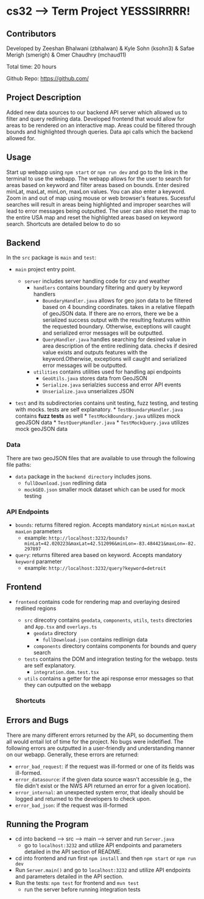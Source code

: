 # cs32 --> Term Project **YESSSIRRRR!**
## Contributors
Developed by Zeeshan Bhalwani (zbhalwan) & Kyle Sohn (ksohn3) & Safae Merigh (smerigh) & Omer Chaudhry (mchaud11)

Total time: 20 hours

Github Repo: https://github.com/


## Project Description
Added new data sources to our backend API server which allowed us to filter and query redlining data. Developed frontend that would allow for areas to be rendered on an interactive map. Areas could be filtered through bounds and highlighted through queries. Data api calls which the backend allowed for.


## Usage
Start up webapp using `npm start` or `npm run dev` and go to the link in the terminal to use the webapp. The webapp allows for the user to search for areas based on keyword and filter areas based on bounds. Enter desired minLat, maxLat, minLon, maxLon values. You can also enter a keyword. Zoom in and out of map using mouse or web browser's features. Sucessful searches will result in areas being highlighted and improper searches will lead to error messages being outputted. The user can also reset the map to the entire USA map and reset the highlighted areas based on keyword search. Shortcuts are detailed below to do so


## Backend
In the `src` package is `main` and `test`:


* `main` project entry point.
    * `server` includes server handling code for csv and weather
        * `handlers` contains boundary filtering and query by keyword handlers
            * `BoundaryHandler.java` allows for geo json data to be filtered based on 4 bounding coordinates. takes in a relative filepath of geoJSON data. If there are no errors, there we be a serialized success output with the resulting features within the requested boundary. Otherwise, exceptions will caught and serialized error messages will be outputted. 
            * `QueryHandler.java` handles searching for desired value in area description of the entire redlining data. checks if desired value exists and outputs features with the keyword.Otherwise, exceptions will caught and serialized error messages will be outputted.
        * `utilities` contains utilities used for handling api endpoints
            * `GeoUtils.java` stores data from GeoJSON
            * `Serialize.java` serialzies success and error API events
            * `Unserialize.java` unserializes JSON

* `test` and its subdirectories contains unit testing, fuzz testing, and testing with mocks. tests are self explanatory.
        * `TestBoundaryHandler.java` contains **fuzz tests** as well
        * `TestMockBoundary.java` utilizes mock geoJSON data
        * `TestQueryHandler.java`
        * `TestMockQuery.java` utilizes mock geoJSON data

### Data
There are two geoJSON files that are available to use through the following file paths:

* `data` package in the `backend directory` includes jsons.
    * `fullDownload.json` redlining data
    * `mockGEO.json` smaller mock dataset which can be used for mock testing

### API Endpoints
* `bounds`: returns filtered region. Accepts mandatory `minLat` `minLon` `maxLat` `maxLon` parameters
    * example: `http://localhost:3232/bounds?minLat=42.020223&maxLat=42.512096&minLon=-83.484421&maxLon=-82.297897`
* `query`: returns filtered area based on keyword. Accepts mandatory `keyword` parameter
    * example: `http://localhost:3232/query?keyword=detroit`

   

## Frontend

* `frontend` contains code for rendering map and overlaying desired redlined regions
  * `src` direcotry contains `geodata`, `components`, `utils`, `tests` directories and `App.tsx` and `overlays.ts`
    * `geodata` directory
      * `fullDownload.json` contains redlinign data
    * `components` directory contains components for bounds and query search
  * `tests` contains the DOM and integration testing for the webapp. tests are self explanatory.
    * `integration.dom.test.tsx` 
  * `utils` contains a getter for the api response error messages so that they can outputted on the webapp

  ### Shortcuts

  

## Errors and Bugs
There are many different errors returned by the API, so documenting them all would entail lot of time for the project. No bugs were indetified. The following errors are outputted in a user-friendly and understanding manner on our webapp. Generally, these errors are returned:
* `error_bad_request`: if the request was ill-formed or one of its fields was ill-formed.
* `error_datasource`: if the given data source wasn't accessible (e.g., the file didn't exist or the NWS API returned an error for a given location).
* `error_internal`: an unexpected system error, that ideally should be logged and returned to the developers to check upon.
* `error_bad_json`: if the request was ill-formed

## Running the Program
* cd into backend --> src --> main --> server and run `Server.java`
  * go to `localhost:3232` and utilize API endpoints and parameters detailed in the API section of README.
* cd into frontend and run first `npm install` and then `npm start` or `npm run dev`
* Run `Server.main()` and go to `localhost:3232` and utilize API endpoints and parameters detailed in the API section.
* Run the tests: `npm test` for frontend and `mvn test`
  * run the server before running integration tests
